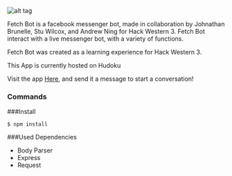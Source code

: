
![alt tag](http://i.imgur.com/GL7GsI0.png)

Fetch Bot is a facebook messenger bot, made in collaboration by Johnathan Brunelle, Stu Wilcox, and Andrew Ning for Hack Western 3. Fetch Bot interact with a live messenger bot, with a variety of functions.

Fetch Bot was created as a learning experience for Hack Western 3.

This App is currently hosted on Hudoku

Visit the app [Here](https://www.facebook.com/Fetch-Bot-555507074637958/), and send it a message to start a conversation!

### Commands


###Install

`$ npm install`

###Used Dependencies
- Body Parser
- Express
- Request
